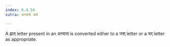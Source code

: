 ```yaml
---
index: 8.4.54
sutra: अभ्यासे चर्च

---
```

A झल् letter present in an  अभ्यास is converted either to a  जश् letter or a चर् letter as appropriate.
